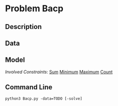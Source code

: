 # Problem Bacp

## Description



## Data



## Model

*Involved Constraints*: [Sum](https://pycsp.org/documentation/constraints/Sum) [Minimum](https://pycsp.org/documentation/constraints/Minimum) [Maximum](https://pycsp.org/documentation/constraints/Maximum) [Count](https://pycsp.org/documentation/constraints/Count)


## Command Line

```shell
python3 Bacp.py -data=TODO [-solve]
```



